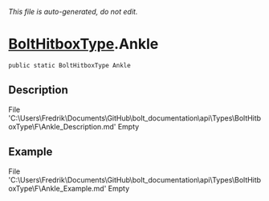*This file is auto-generated, do not edit.*

# [BoltHitboxType](Types/BoltHitboxType.md).Ankle
`public static BoltHitboxType Ankle`
## Description
File 'C:\Users\Fredrik\Documents\GitHub\bolt_documentation\api\Types\BoltHitboxType\F\Ankle_Description.md' Empty
## Example
File 'C:\Users\Fredrik\Documents\GitHub\bolt_documentation\api\Types\BoltHitboxType\F\Ankle_Example.md' Empty

